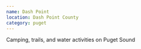 ```yaml
---
name: Dash Point
location: Dash Point County
category: puget
---
```


Camping, trails, and water activities on Puget Sound
